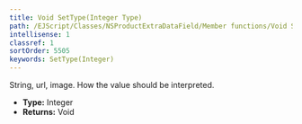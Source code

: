 ```yaml
---
title: Void SetType(Integer Type)
path: /EJScript/Classes/NSProductExtraDataField/Member functions/Void SetType(Integer p_0)
intellisense: 1
classref: 1
sortOrder: 5505
keywords: SetType(Integer)
---
```



String, url, image. How the value should be interpreted.



* **Type:** Integer
* **Returns:** Void


